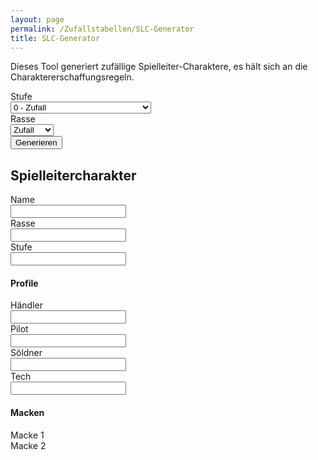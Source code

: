 ```yaml
---
layout: page
permalink: /Zufallstabellen/SLC-Generator
title: SLC-Generator
---
```


Dieses Tool generiert zufällige Spielleiter-Charaktere, es hält sich an die Charaktererschaffungsregeln.

<div class="row mb-3" data-init="slcgen.init">
    <label class="col-sm-2 col-form-label">Stufe</label>
    <div class="col-sm-10">
        <select id="optstufe" class="form-select">
            <option value="-1">0 - Zufall</option>
            <option value="0">1 - Möchtegernpirat</option>
            <option value="1">2 - Unterbezahlter Pirat</option>
            <option value="2">3 - Standardpirat</option>
            <option value="3">4 - Wohlhabender Pirat</option>
            <option value="4">5 - Reicher Pirat</option>
            <option value="5">6 - Unterbezahlter Piratenanführer</option>
            <option value="6">7 - Standardpiratenanführer</option>
            <option value="7">8 - Wohlhabender Piratenanführer</option>
            <option value="8">9 - Reicher Piratenanführer</option>
            <option value="9">10 - Superreicher Piratenanführer</option>
        </select>
    </div>
</div>
<div class="row mb-3">
    <label class="col-sm-2 col-form-label">Rasse</label>
    <div class="col-sm-10">
        <select id="optrasse" class="form-select">
            <option value="Zufall">Zufall</option>
            <option value="Mensch">Mensch</option>
            <option value="Alien">Alien</option>
        </select>
    </div>
</div>
<div class="row mb-3">
    <label class="col-sm-2 col-form-label"></label>
    <div class="col-sm-10">
        <button class="btn btn-yellow" id="generate">Generieren</button>
    </div>
</div>

<h2>Spielleitercharakter</h2>
<div class="row mb-1">
    <label class="col-sm-2 col-form-label">Name</label>
    <div class="col-sm-10">
        <input type="text"  id="name" class="form-control">
    </div>
</div>
<div class="row mb-1">
    <label class="col-sm-2 col-form-label">Rasse</label>
    <div class="col-sm-10">
        <input type="text"  id="rasse" class="form-control">
    </div>
</div>
<div class="row mb-1">
    <label class="col-sm-2 col-form-label">Stufe</label>
    <div class="col-sm-10">
        <input type="text"  id="stufe" class="form-control">
    </div>
</div>

<h4>Profile</h4>
<div class="row mb-1">
    <label class="col-sm-2 col-form-label">Händler</label>
    <div class="col-sm-4">
        <input type="text"  id="haendler" class="form-control">
    </div>
    <label class="col-sm-2 col-form-label">Pilot</label>
    <div class="col-sm-4">
        <input type="text"  id="pilot" class="form-control">
    </div>
</div>
<div class="row mb-1">
    <label class="col-sm-2 col-form-label">Söldner</label>
    <div class="col-sm-4">
        <input type="text"  id="soeldner" class="form-control">
    </div>
    <label class="col-sm-2 col-form-label">Tech</label>
    <div class="col-sm-4">
        <input type="text"  id="tech" class="form-control">
    </div>
</div>

<h4>Macken</h4>
<div class="list-group">
    <div class="list-group-item" id="macke1">Macke 1</div>
    <div class="list-group-item" id="macke2">Macke 2</div>
</div>
